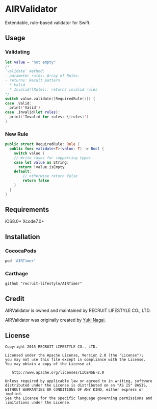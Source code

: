 # AIRValidator
Extendable, rule-based validator for Swift.

## Usage

### Validating
```swift
let value = "not empty"
/*
`validate` method:
- parameter rules: Array of Rules.
- returns: Result pattern
  * Valid
  * Invalid([Rule]): returns invalid rules
*/
switch value.validate([RequiredRule()]) {
case .Valid:
  print('Valid')
case .Invalid(let rules):
  print('Invalid for rules: \(rules)')
}
```

### New Rule
```swift
public struct RequiredRule: Rule {
  public func validate<T>(value: T) -> Bool {
    switch value {
    // Write cases for supporting types
    case let value as String:
      return !value.isEmpty
    default:
        // otherwise return false
        return false
    }
  }
}
```

## Requirements
iOS8.0+
Xcode7.0+

## Installation
### CococaPods

```ruby
pod 'AIRTimer'
```

### Carthage
```
github "recruit-lifestyle/AIRTimer"
```

## Credit
AIRValidator is owned and maintained by RECRUIT LIFESTYLE CO., LTD.

AIRValidator was originally created by [Yuki Nagai](https://github.com/uny).

## License
```
Copyright 2015 RECRUIT LIFESTYLE CO., LTD.

Licensed under the Apache License, Version 2.0 (the "License");
you may not use this file except in compliance with the License.
You may obtain a copy of the License at

   http://www.apache.org/licenses/LICENSE-2.0

Unless required by applicable law or agreed to in writing, software
distributed under the License is distributed on an "AS IS" BASIS,
WITHOUT WARRANTIES OR CONDITIONS OF ANY KIND, either express or implied.
See the License for the specific language governing permissions and
limitations under the License.
```
